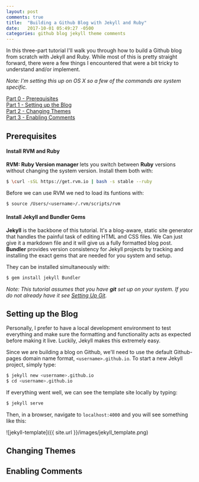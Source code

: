 ```yaml
---
layout: post
comments: true
title:  "Building a Github Blog with Jekyll and Ruby"
date:   2017-10-01 05:49:27 -0500
categories: github blog jekyll theme comments
---
```


In this three-part tutorial I'll walk you through how to build a Github blog
  from scratch with Jekyll and Ruby. While most of this is pretty straight
  forward, there were a few things I encountered that were a bit tricky to
  understand and/or implement.

*Note: I'm setting this up on OS X so a few of the commands are system specific.*

[Part 0 - Prerequisites](#prerequisites)  
[Part 1 - Setting up the Blog](#setting-up-the-blog)  
[Part 2 - Changing Themes](#changing-themes)  
[Part 3 - Enabling Comments](#enabling-comments)  

## Prerequisites
#### Install RVM and Ruby
**RVM: Ruby Version manager** lets you switch between **Ruby** versions without
  changing the system version. Install them both with:
```bash
$ \curl -sSL https://get.rvm.io | bash -s stable --ruby
```
Before we can use RVM we ned to load its funtions with:
```bash
$ source /Users/<username>/.rvm/scripts/rvm
```

#### Install Jekyll and Bundler Gems
**Jekyll** is the backbone of this tutorial. It's a blog-aware, static site
  generator that handles the painful task of editing HTML and CSS files. We
  Can just give it a markdown file and it will give us a fully formatted blog
  post. **Bundler** provides version consistency for Jekyll projects by tracking
  and installing the exact gems that are needed for you system and setup.

They can be installed simultaneously with:
```bash
$ gem install jekyll Bundler
```

*Note: This tutorial assumes that you have __git__ set up on your system. If you
  do not already have it see [Setting Up
  Git](https://help.github.com/articles/set-up-git/).*

## Setting up the Blog
Personally, I prefer to have a local development environment to test everything
  and make sure the formatting and functionality acts as expected before making
  it live. Luckily, Jekyll makes this extremely easy.

Since we are building a blog on Github, we'll need to use the default Github-pages
  domain name format, `<username>.github.io`. To start a new Jekyll project, simply
  type:
```bash
$ jekyll new <username>.github.io
$ cd <username>.github.io
```
If everything went well, we can see the template site locally by typing:
```bash
$ jekyll serve
```
Then, in a browser, navigate to `localhost:4000` and you will see something like
  this:

![jekyll-template]({{ site.url }}/images/jekyll_template.png)

## Changing Themes

## Enabling Comments
